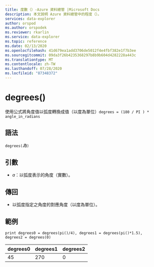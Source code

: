 ```yaml
---
title: 度數（）-Azure 資料總管 |Microsoft Docs
description: 本文說明 Azure 資料總管中的程度（）。
services: data-explorer
author: orspod
ms.author: orspodek
ms.reviewer: rkarlin
ms.service: data-explorer
ms.topic: reference
ms.date: 02/13/2020
ms.openlocfilehash: 41d679ea1add3706de5012f4e4fbf382e1f7b3ee
ms.sourcegitcommit: 09da3f26b4235368297b8b9b604d4282228a443c
ms.translationtype: MT
ms.contentlocale: zh-TW
ms.lasthandoff: 07/28/2020
ms.locfileid: "87348372"
---
```

# <a name="degrees"></a>degrees()

使用公式將角度值以弧度轉換成值（以度為單位）`degrees = (180 / PI ) * angle_in_radians`

## <a name="syntax"></a>語法

`degrees(`*為*`)`

## <a name="arguments"></a>引數

* *a*：以弧度表示的角度（實數）。

## <a name="returns"></a>傳回

* 以弧度指定之角度的對應角度（以度為單位）。 

## <a name="examples"></a>範例

```kusto
print degrees0 = degrees(pi()/4), degrees1 = degrees(pi()*1.5), degrees2 = degrees(0)

```

|degrees0|degrees1|degrees2|
|---|---|---|
|45|270|0|
